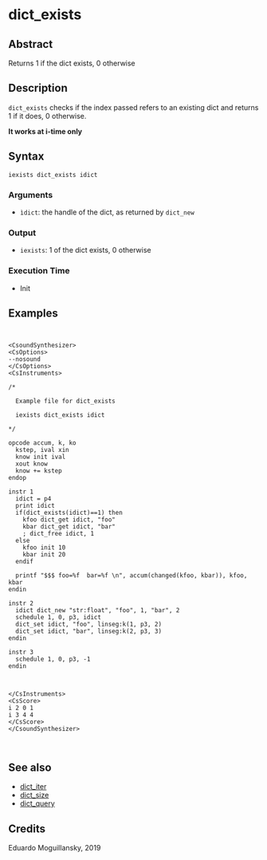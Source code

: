 # dict_exists

## Abstract

Returns 1 if the dict exists, 0 otherwise

## Description

`dict_exists` checks if the index passed refers to an existing dict and returns
1 if it does, 0 otherwise. 

**It works at i-time only**

## Syntax

    iexists dict_exists idict
    

### Arguments

* `ìdict`: the handle of the dict, as returned by `dict_new`

### Output

* `iexists`: 1 of the dict exists, 0 otherwise


### Execution Time

* Init 


## Examples

```csound


<CsoundSynthesizer>
<CsOptions>
--nosound 
</CsOptions>
<CsInstruments>

/*

  Example file for dict_exists

  iexists dict_exists idict
  
*/

opcode accum, k, ko
  kstep, ival xin
  know init ival
  xout know
  know += kstep
endop

instr 1
  idict = p4
  print idict
  if(dict_exists(idict)==1) then
    kfoo dict_get idict, "foo"
    kbar dict_get idict, "bar"
    ; dict_free idict, 1
  else
    kfoo init 10
    kbar init 20
  endif

  printf "$$$ foo=%f  bar=%f \n", accum(changed(kfoo, kbar)), kfoo, kbar
endin

instr 2
  idict dict_new "str:float", "foo", 1, "bar", 2
  schedule 1, 0, p3, idict
  dict_set idict, "foo", linseg:k(1, p3, 2)
  dict_set idict, "bar", linseg:k(2, p3, 3)
endin

instr 3
  schedule 1, 0, p3, -1
endin



</CsInstruments>
<CsScore>
i 2 0 1
i 3 4 4
</CsScore>
</CsoundSynthesizer>



```


## See also

* [dict_iter](dict_iter.md)
* [dict_size](dict_set.md)
* [dict_query](dict_query.md)


## Credits

Eduardo Moguillansky, 2019
